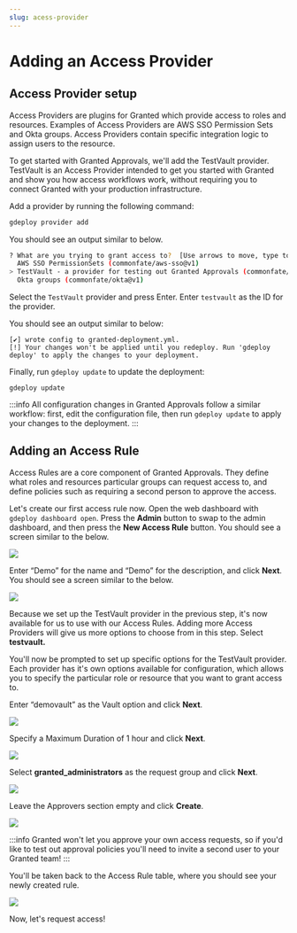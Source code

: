 ```yaml
---
slug: acess-provider
---
```


# Adding an Access Provider

## Access Provider setup

Access Providers are plugins for Granted which provide access to roles and resources. Examples of Access Providers are AWS SSO Permission Sets and Okta groups. Access Providers contain specific integration logic to assign users to the resource.

To get started with Granted Approvals, we'll add the TestVault provider. TestVault is an Access Provider intended to get you started with Granted and show you how access workflows work, without requiring you to connect Granted with your production infrastructure.

Add a provider by running the following command:

```bash
gdeploy provider add
```

You should see an output similar to below.

```bash
? What are you trying to grant access to?  [Use arrows to move, type to filter]
  AWS SSO PermissionSets (commonfate/aws-sso@v1)
> TestVault - a provider for testing out Granted Approvals (commonfate/testvault@v1)
  Okta groups (commonfate/okta@v1)
```

Select the `TestVault` provider and press Enter. Enter `testvault` as the ID for the provider.

You should see an output similar to below:

```
[✔] wrote config to granted-deployment.yml.
[!] Your changes won't be applied until you redeploy. Run 'gdeploy deploy' to apply the changes to your deployment.
```

Finally, run `gdeploy update` to update the deployment:

```
gdeploy update
```

:::info
All configuration changes in Granted Approvals follow a similar workflow: first, edit the configuration file, then run `gdeploy update` to apply your changes to the deployment.
:::

## Adding an Access Rule

Access Rules are a core component of Granted Approvals. They define what roles and resources particular groups can request access to, and define policies such as requiring a second person to approve the access.

Let's create our first access rule now. Open the web dashboard with `gdeploy dashboard open`. Press the **Admin** button to swap to the admin dashboard, and then press the **New Access Rule** button. You should see a screen similar to the below.

![](/img/approvals-getting-started/04-newrule.png)

Enter “Demo” for the name and “Demo” for the description, and click **Next**. You should see a screen similar to the below.

![](/img/approvals-getting-started/05-provider.png)

Because we set up the TestVault provider in the previous step, it's now available for us to use with our Access Rules. Adding more Access Providers will give us more options to choose from in this step. Select **testvault.**

You'll now be prompted to set up specific options for the TestVault provider. Each provider has it's own options available for configuration, which allows you to specify the particular role or resource that you want to grant access to.

Enter “demovault” as the Vault option and click **Next**.

![](/img/approvals-getting-started/06-providerselected.png)

Specify a Maximum Duration of 1 hour and click **Next**.

![](/img/approvals-getting-started/07-time.png)

Select **granted_administrators** as the request group and click **Next**.

![](/img/approvals-getting-started/08-whocanrequest.png)

Leave the Approvers section empty and click **Create**.

![](/img/approvals-getting-started/09-approvalrequired.png)

:::info
Granted won't let you approve your own access requests, so if you'd like to test out approval policies you'll need to invite a second user to your Granted team!
:::

You'll be taken back to the Access Rule table, where you should see your newly created rule.

![](/img/approvals-getting-started/10-rulecreated.png)

Now, let's request access!
